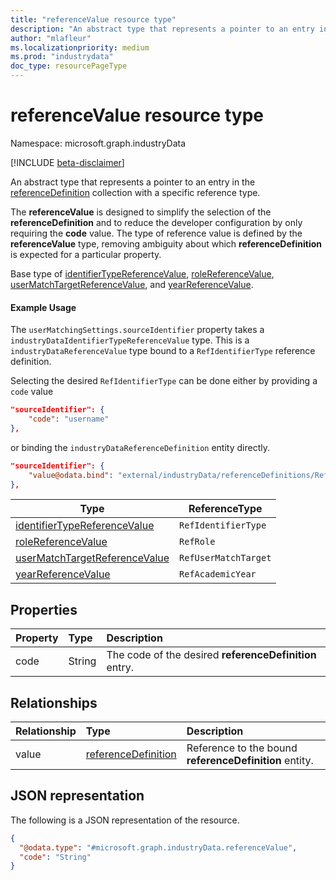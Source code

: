 ```yaml
---
title: "referenceValue resource type"
description: "An abstract type that represents a pointer to an entry in the referenceDefinitions collection."
author: "mlafleur"
ms.localizationpriority: medium
ms.prod: "industrydata"
doc_type: resourcePageType
---
```


# referenceValue resource type

Namespace: microsoft.graph.industryData

[!INCLUDE [beta-disclaimer](../../includes/beta-disclaimer.md)]

An abstract type that represents a pointer to an entry in the [referenceDefinition](industrydata-referencedefinition.md) collection with a specific reference type.

The **referenceValue** is designed to simplify the selection of the **referenceDefinition** and to reduce the developer configuration by only requiring the **code** value. The type of reference value is defined by the **referenceValue** type, removing ambiguity about which **referenceDefinition** is expected for a particular property.

Base type of [identifierTypeReferenceValue](industrydata-identifiertypereferencevalue.md), [roleReferenceValue](industrydata-rolereferencevalue.md), [userMatchTargetReferenceValue](industrydata-usermatchtargetreferencevalue.md), and [yearReferenceValue](industrydata-yearreferencevalue.md).

#### Example Usage

The `userMatchingSettings.sourceIdentifier` property takes a `industryDataIdentifierTypeReferenceValue` type. This is a `industryDataReferenceValue` type bound to a `RefIdentifierType` reference definition.

Selecting the desired `RefIdentifierType` can be done either by providing a `code` value

```json
"sourceIdentifier": {
    "code": "username"
},
```

or binding the `industryDataReferenceDefinition` entity directly.

```json
"sourceIdentifier": {
    "value@odata.bind": "external/industryData/referenceDefinitions/RefIdentifierType-username"
},
```

| Type                                                                                        | ReferenceType        |
| ------------------------------------------------------------------------------------------- | -------------------- |
| [identifierTypeReferenceValue](industrydata-identifiertypereferencevalue.md)   | `RefIdentifierType`  |
| [roleReferenceValue](industrydata-rolereferencevalue.md)                       | `RefRole`            |
| [userMatchTargetReferenceValue](industrydata-usermatchtargetreferencevalue.md) | `RefUserMatchTarget` |
| [yearReferenceValue](industrydata-yearreferencevalue.md)                       | `RefAcademicYear`    |

## Properties

| Property | Type   | Description                                        |
| :------- | :----- | :------------------------------------------------- |
| code     | String | The code of the desired **referenceDefinition** entry. |

## Relationships

| Relationship | Type                                                                    | Description                                        |
| :----------- | :---------------------------------------------------------------------- | :------------------------------------------------- |
| value        | [referenceDefinition](industrydata-referencedefinition.md) | Reference to the bound **referenceDefinition** entity. |

## JSON representation

The following is a JSON representation of the resource.

<!-- {
  "blockType": "resource",
  "@odata.type": "microsoft.graph.industryData.referenceValue"
}
-->

```json
{
  "@odata.type": "#microsoft.graph.industryData.referenceValue",
  "code": "String"
}
```
